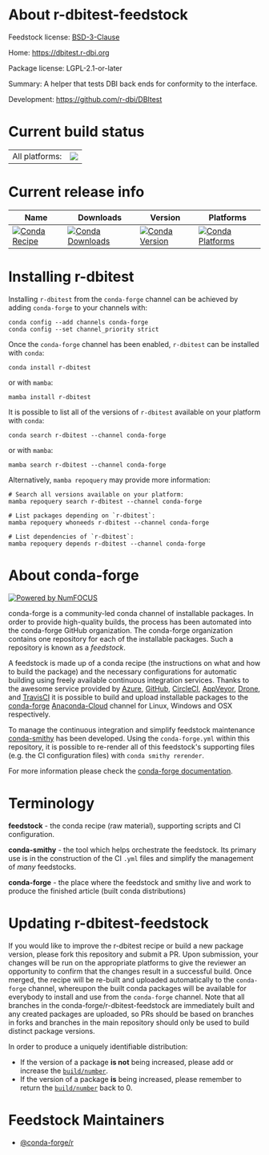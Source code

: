 About r-dbitest-feedstock
=========================

Feedstock license: [BSD-3-Clause](https://github.com/conda-forge/r-dbitest-feedstock/blob/main/LICENSE.txt)

Home: https://dbitest.r-dbi.org

Package license: LGPL-2.1-or-later

Summary: A helper that tests DBI back ends for conformity to the interface.

Development: https://github.com/r-dbi/DBItest

Current build status
====================


<table><tr><td>All platforms:</td>
    <td>
      <a href="https://dev.azure.com/conda-forge/feedstock-builds/_build/latest?definitionId=20580&branchName=main">
        <img src="https://dev.azure.com/conda-forge/feedstock-builds/_apis/build/status/r-dbitest-feedstock?branchName=main">
      </a>
    </td>
  </tr>
</table>

Current release info
====================

| Name | Downloads | Version | Platforms |
| --- | --- | --- | --- |
| [![Conda Recipe](https://img.shields.io/badge/recipe-r--dbitest-green.svg)](https://anaconda.org/conda-forge/r-dbitest) | [![Conda Downloads](https://img.shields.io/conda/dn/conda-forge/r-dbitest.svg)](https://anaconda.org/conda-forge/r-dbitest) | [![Conda Version](https://img.shields.io/conda/vn/conda-forge/r-dbitest.svg)](https://anaconda.org/conda-forge/r-dbitest) | [![Conda Platforms](https://img.shields.io/conda/pn/conda-forge/r-dbitest.svg)](https://anaconda.org/conda-forge/r-dbitest) |

Installing r-dbitest
====================

Installing `r-dbitest` from the `conda-forge` channel can be achieved by adding `conda-forge` to your channels with:

```
conda config --add channels conda-forge
conda config --set channel_priority strict
```

Once the `conda-forge` channel has been enabled, `r-dbitest` can be installed with `conda`:

```
conda install r-dbitest
```

or with `mamba`:

```
mamba install r-dbitest
```

It is possible to list all of the versions of `r-dbitest` available on your platform with `conda`:

```
conda search r-dbitest --channel conda-forge
```

or with `mamba`:

```
mamba search r-dbitest --channel conda-forge
```

Alternatively, `mamba repoquery` may provide more information:

```
# Search all versions available on your platform:
mamba repoquery search r-dbitest --channel conda-forge

# List packages depending on `r-dbitest`:
mamba repoquery whoneeds r-dbitest --channel conda-forge

# List dependencies of `r-dbitest`:
mamba repoquery depends r-dbitest --channel conda-forge
```


About conda-forge
=================

[![Powered by
NumFOCUS](https://img.shields.io/badge/powered%20by-NumFOCUS-orange.svg?style=flat&colorA=E1523D&colorB=007D8A)](https://numfocus.org)

conda-forge is a community-led conda channel of installable packages.
In order to provide high-quality builds, the process has been automated into the
conda-forge GitHub organization. The conda-forge organization contains one repository
for each of the installable packages. Such a repository is known as a *feedstock*.

A feedstock is made up of a conda recipe (the instructions on what and how to build
the package) and the necessary configurations for automatic building using freely
available continuous integration services. Thanks to the awesome service provided by
[Azure](https://azure.microsoft.com/en-us/services/devops/), [GitHub](https://github.com/),
[CircleCI](https://circleci.com/), [AppVeyor](https://www.appveyor.com/),
[Drone](https://cloud.drone.io/welcome), and [TravisCI](https://travis-ci.com/)
it is possible to build and upload installable packages to the
[conda-forge](https://anaconda.org/conda-forge) [Anaconda-Cloud](https://anaconda.org/)
channel for Linux, Windows and OSX respectively.

To manage the continuous integration and simplify feedstock maintenance
[conda-smithy](https://github.com/conda-forge/conda-smithy) has been developed.
Using the ``conda-forge.yml`` within this repository, it is possible to re-render all of
this feedstock's supporting files (e.g. the CI configuration files) with ``conda smithy rerender``.

For more information please check the [conda-forge documentation](https://conda-forge.org/docs/).

Terminology
===========

**feedstock** - the conda recipe (raw material), supporting scripts and CI configuration.

**conda-smithy** - the tool which helps orchestrate the feedstock.
                   Its primary use is in the construction of the CI ``.yml`` files
                   and simplify the management of *many* feedstocks.

**conda-forge** - the place where the feedstock and smithy live and work to
                  produce the finished article (built conda distributions)


Updating r-dbitest-feedstock
============================

If you would like to improve the r-dbitest recipe or build a new
package version, please fork this repository and submit a PR. Upon submission,
your changes will be run on the appropriate platforms to give the reviewer an
opportunity to confirm that the changes result in a successful build. Once
merged, the recipe will be re-built and uploaded automatically to the
`conda-forge` channel, whereupon the built conda packages will be available for
everybody to install and use from the `conda-forge` channel.
Note that all branches in the conda-forge/r-dbitest-feedstock are
immediately built and any created packages are uploaded, so PRs should be based
on branches in forks and branches in the main repository should only be used to
build distinct package versions.

In order to produce a uniquely identifiable distribution:
 * If the version of a package **is not** being increased, please add or increase
   the [``build/number``](https://docs.conda.io/projects/conda-build/en/latest/resources/define-metadata.html#build-number-and-string).
 * If the version of a package **is** being increased, please remember to return
   the [``build/number``](https://docs.conda.io/projects/conda-build/en/latest/resources/define-metadata.html#build-number-and-string)
   back to 0.

Feedstock Maintainers
=====================

* [@conda-forge/r](https://github.com/conda-forge/r/)


<!-- dummy commit to enable rerendering -->

